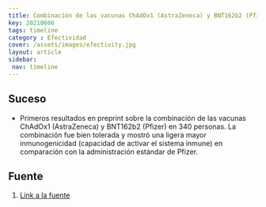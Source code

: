 ```yaml
---
title: Combinación de las vacunas ChAdOx1 (AstraZeneca) y BNT162b2 (Pfizer)
key: 20210606
tags: timeline
category : Efectividad
cover: /assets/images/efectivity.jpg
layout: article
sidebar:
 nav: timeline
---
```


## Suceso
- Primeros resultados en preprint sobre la combinación de las vacunas ChAdOx1 (AstraZeneca) y BNT162b2 (Pfizer) en 340 personas. La combinación fue bien tolerada y mostró una ligera mayor inmunogenicidad (capacidad de activar el sistema inmune) en comparación con la administración estándar de Pfizer.
## Fuente
1. [Link a la fuente](https://papers.ssrn.com/sol3/papers.cfm?abstract_id=3854768)